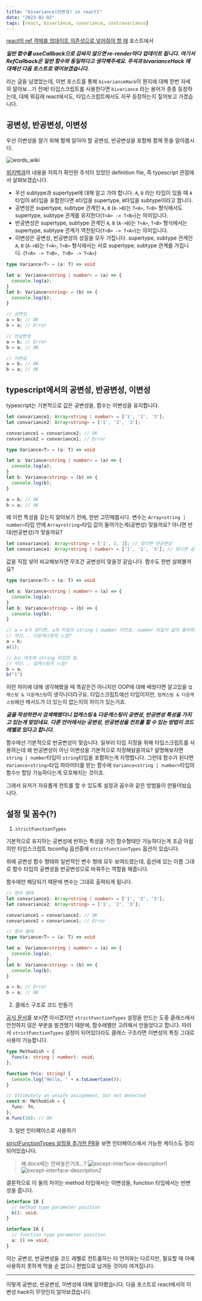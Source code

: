 ```yaml
---
title: "bivariance(이변성) in react1"
date: "2023-02-02"
tags: [react, bivariance, covariance, contravariance]
---
```


[react의 ref 객체를 업데이트 의존성으로 넣어줘야 할 때](https://jicjjang.github.io/posts/react-useref) 포스트에서

***일반 함수를 useCallback으로 감싸지 않으면 re-render마다 업데이트 됩니다. 여기서 RefCallback은 일반 함수와 동일하다고 생각해주세요. 주석과 bivarianceHack 에 대해선 다음 포스트로 엮어보겠습니다.***

라는 글을 남겼었는데, 이번 포스트를 통해 `bivarianceHack`이 뭔지에 대해 한번 자세히 알아보...기 전에!
타입스크립트를 사용한다면 `bivariance` 라는 용어가 종종 등장하는데, 대체 뭐길래 react에서도, 타입스크립트에서도
자꾸 등장하는지 짚어보고 가겠습니다.

## 공변성, 반공변성, 이변성

우선 이변성을 알기 위해 함께 알아야 할 공변성, 반공변성을 포함해 함께 뜻을 알아봅시다.

![words_wiki](./words_wiki.jpg)

[위키백과](https://ko.wikipedia.org/wiki/%EA%B3%B5%EB%B3%80%EC%84%B1%EA%B3%BC_%EB%B0%98%EA%B3%B5%EB%B3%80%EC%84%B1_(%EC%BB%B4%ED%93%A8%ED%84%B0_%EA%B3%BC%ED%95%99))의 내용을 저희가 확인한 주석이 있었던 definition file, 즉 typescript 관점에서 살펴보겠습니다.

- 우선 subtype과 supertype에 대해 알고 가야 합니다. `A`, `B` 라는 타입이 있을 때 `A`타입이 `B`타입을 포함한다면 `A`타입을 supertype, `B`타입을 subtype이라고 합니다.
- 공변성은 supertype, subtype 관계인 `A`, `B` (`A->B`)는 `T<A>`, `T<B>` 형식에서도 supertype, subtype 관계를 유지한다(`T<A> -> T<B>`)는 의미입니다.
- 반공변성은 supertype, subtype 관계인 `A`, `B` (`A->B`)는 `T<A>`, `T<B>` 형식에서는 supertype, subtype 관계가 역전된다(`T<B> -> T<A>`)는 의미입니다.
- 이변성은 공변성, 반공변성의 성질을 모두 가집니다. supertype, subtype 관계인 `A`, `B` (`A->B`)는 `T<A>`, `T<B>` 형식에서는 서로 supertype, subtype 관계를 가집니다. (`T<A> -> T<B>, T<B> -> T<A>`)

```ts
type Variance<T> = (a: T) => void

let a: Variance<string | number> = (a) => {
  console.log(a);
}
let b: Variance<string> = (b) => {
  console.log(b);
}

// 공변성
a = b; // OK
b = a; // Error

// 반공변성
a = b; // Error
b = a; // OK

// 이변성
a = b; // OK
b = a; // OK
```

## typescript에서의 공변성, 반공변성, 이변성

typescript는 기본적으로 값은 공변성을, 함수는 이변성을 유지합니다.

```ts
let convariance1: Array<string | number> = ['1', '2', '3'];
let convariance2: Array<string> = ['1', '2', '3'];

convariance1 = convariance2; // OK
convariance2 = convariance1; // Error

type Variance<T> = (a: T) => void

let a: Variance<string | number> = (a) => {
  console.log(a);
}
let b: Variance<string> = (b) => {
  console.log(b);
}

a = b; // OK
b = a; // OK
```

왜 이런 특성을 갖는지 알아보기 전에, 한번 고민해봅시다.
변수는 `Array<string | number>`타입 안에 `Array<string>`타입 값이 들어가는게(공변성) 맞을까요?
아니면 반대(반공변성)가 맞을까요?

```ts
let convariance1: Array<string> = ['1', 2, 3]; // 맞다면 반공변성
let convariance1: Array<string | number> = ['1', '2', '3']; // 맞다면 공변성
```

값을 직접 넣어 비교해보자면 무조건 공변성이 맞을것 같습니다. 함수도 한번 살펴볼까요?

```ts
type Variance<T> = (a: T) => void

let a: Variance<string | number> = (a) => {
  console.log(a);
}
let b: Variance<string> = (b) => {
  console.log(b);
}

// a = b가 맞다면, a의 타입이 string | number 이므로, number 타입이 값이 들어와도 통과되어야 함
// 약간... 다운캐스팅의 느낌?
a = b;
a(1);

// b는 애초에 string 타입만 됨.
// 약간... 업캐스팅의 느낌?
b = a;
b("1")
```

이런 차이에 대해 생각해봤을 때 똑같은건 아니지만 OOP에 대해 배웠다면 알고있을 `업캐스팅 & 다운캐스팅`이 생각나더라구요.
타입스크립트에선 타입이지만, `업캐스팅 & 다운캐스팅`에선 메서드가 더 있는지 없는지의 차이가 있는거죠.

***글을 작성하면서 검색해봤더니 업캐스팅 & 다운캐스팅이 공변성, 반공변성 특성을 가지고 있는게 맞았네요.***
***다른 언어에서는 공변성, 반공변성을 컨트롤 할 수 있는 방법이 코드 레벨로 있다고 합니다.***

함수에선 기본적으로 반공변성이 맞습니다.
일부러 타입 지정을 위해 타입스크립트를 사용하는데 왜 반공변성이 아닌 이변성을 기본적으로 지정해놨을까요?
설명해보자면 `string | number`타입이 `string`타입을 포함하는게 자명합니다.
그런데 함수가 된다면 `Variance<string>`타입 파라미터를 받는 함수에
`Variance<string | number>`타입의 함수`만` 할당 가능하다는게 모호해지는 것이죠.

그래서 유저가 자유롭게 컨트롤 할 수 있도록 설정과 꼼수와 같은 방법들이 만들어놨습니다.

## 설정 및 꼼수(?)

1. `strictFunctionTypes`

기본적으로 유지하는 공변성에 반하는 특성을 가진 함수형태만 가능하다는게 조금 아쉽지만
타입스크립트 tsconfig 옵션중에 `strictFunctionTypes` 옵션이 있습니다.

위에 공변성 함수 형태와 일반적인 변수 형태 모두 보여드렸는데,
옵션에 있는 이름 그대로 함수 타입의 공변성을 반공변성으로 바꿔주는 역할을 해줍니다.

함수에만 해당되기 때문에 변수는 그대로 출력되게 됩니다.

```ts
// 변수 형태
let convariance1: Array<string | number> = ['1', '2', '3'];
let convariance2: Array<string> = ['1', '2', '3'];

convariance1 = convariance2; // OK
convariance2 = convariance1; // Error

// 함수 형태
type Variance<T> = (a: T) => void

let a: Variance<string | number> = (a) => {
  console.log(a);
}
let b: Variance<string> = (b) => {
  console.log(b);
}

a = b; // Error
b = a; // OK
```

2. 클래스 구조로 코드 만들기

[공식 문서](https://www.typescriptlang.org/ko/tsconfig#strictFunctionTypes)를 보시면 아시겠지만
`strictFunctionTypes` 설정을 만드는 도중 클래스에서 안전하지 않은 부분을 발견했기 때문에, 함수레벨만 고려해서 만들었다고 합니다.
따라서 `strictFunctionTypes` 설정이 되어있더라도 클래스 구조라면 이변성의 특징 그대로 사용이 가능합니다.

```ts
type Methodish = {
  func(x: string | number): void;
};

function fn(x: string) {
  console.log("Hello, " + x.toLowerCase());
}

// Ultimately an unsafe assignment, but not detected
const m: Methodish = {
  func: fn,
};
m.func(10); // OK
```

3. 일반 인터페이스로 사용하기

[strictFunctionTypes 설정을 추가한 PR](https://github.com/microsoft/TypeScript/pull/18654)을 보면 인터페이스에서 가능한 케이스도 정리되어있습니다.

> 왜 docs에는 안써놓은거죠...?
![except-interface-description1](./except-interface-description1.jpg)
![except-interface-description2](./except-interface-description2.jpg)

결론적으로 이 둘의 차이는 method 타입에서는 이변성을, function 타입에서는 반변성을 줍니다.

```ts
interface IB {
  // method type parameter position
  b(): void;
}

interface IA {
  // function type parameter position
  a: () => void;
}
```

이는 공변성, 반공변성을 코드 레벨로 컨트롤하는 타 언어와는 다르지만,
필요할 때 아예 사용하지 못하게 막을 순 없으니 편법으로 남겨둔 것이라 여겨집니다.

---

이렇게 공변성, 반공변성, 이변성에 대해 알아봤습니다.
다음 포스트로 react에서의 이변성 hack이 무엇인지 알아보겠습니다.